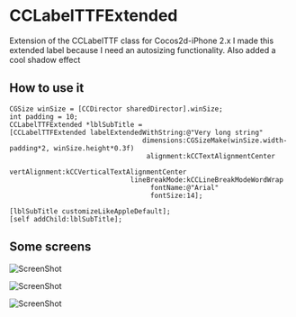 CCLabelTTFExtended
==================

Extension of the CCLabelTTF class for Cocos2d-iPhone 2.x
I made this extended label because I need an autosizing functionality. Also added a cool shadow effect

How to use it
---------
```
CGSize winSize = [CCDirector sharedDirector].winSize;
int padding = 10;
CCLabelTTFExtended *lblSubTitle =
[CCLabelTTFExtended labelExtendedWithString:@"Very long string"
                                 dimensions:CGSizeMake(winSize.width-padding*2, winSize.height*0.3f)
                                  alignment:kCCTextAlignmentCenter
                              vertAlignment:kCCVerticalTextAlignmentCenter
                              lineBreakMode:kCCLineBreakModeWordWrap
                                   fontName:@"Arial"
                                   fontSize:14];
    
[lblSubTitle customizeLikeAppleDefault];
[self addChild:lblSubTitle];
```

Some screens
---------
![ScreenShot](https://raw.github.com/capezzbr/CCLabelTTFExtended/master/screens/screen1.PNG)

![ScreenShot](https://raw.github.com/capezzbr/CCLabelTTFExtended/master/screens/screen2.PNG)

![ScreenShot](https://raw.github.com/capezzbr/CCLabelTTFExtended/master/screens/screen3.PNG)